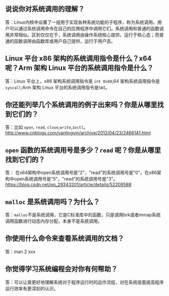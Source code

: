 ## 说说你对系统调用的理解？

答：Linux内核中设置了一组用于实现各种系统功能的子程序，称为系统调用。用户可以通过系统调用命令在自己的应用程序中调用它们。系统调用和普通的函数调用非常相似。区别仅仅在于，系统调用由操作系统核心提供，运行于核心态；而普通的函数调用由函数库或用户自己提供，运行于用户态。

## Linux 平台 x86 架构的系统调用指令是什么？x64 呢？Arm 架构 Linux 平台的系统调用指令是什么？

答：Linux 平台上，x86 架构系统调用指令是 `int 0x80`;64 架构系统调用指令是 `syscall`;Arm 架构 Linux 平台的系统调用指令是`SWI`。
   

## 你还能列举几个系统调用的例子出来吗？你是从哪里找到它们的？

答：比如 `open`, `read`, `close`,`write`,`ioctl`。http://www.cnblogs.com/yanlingyin/archive/2012/04/23/2466141.html

## `open` 函数的系统调用号是多少？`read` 呢？你是从哪里找到它们的？

答： 在x64架构中open系统调用号是"2"，"read"的系统调用号是"0"。在x86架构中open系统调用号是"5"，"read"的系统调用号是"3"。
https://blog.csdn.net/qq_29343201/article/details/52209588

## `malloc` 是系统调用吗？为什么？

答：`malloc`不是系统调用，它是C标准库中的函数，只是调用brk或者mmap系统调用函数进行动态内存分配，本身不是系统调用。

## 你使用什么命令来查看系统调用的文档？

答：man 2 xxx

## 你觉得学习系统编程会对你有何帮助？

答：可以让我更好地理解系统对于程序运行时的运作流程，对在系统层面提高程序运行效率有更深刻的认识。
```
